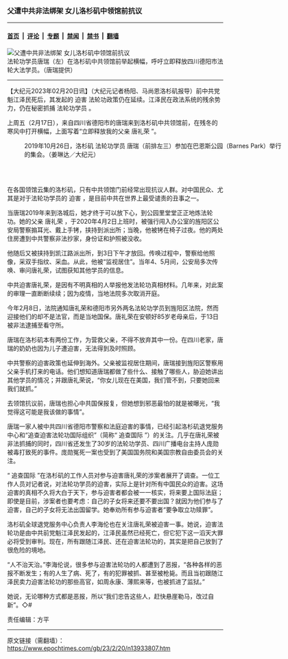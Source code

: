 ### 父遭中共非法绑架 女儿洛杉矶中领馆前抗议

---

#### [首页](../../../..?n13933807) &nbsp;|&nbsp; [评论](../../../../../epoch-comment?n13933807) &nbsp;|&nbsp; [专题](../../../../../epoch-special?n13933807) &nbsp;|&nbsp; [禁闻](../../../../../epoch-news?n13933807) &nbsp;|&nbsp; [禁书](../../../../../books?n13933807) &nbsp;|&nbsp; [翻墙](https://github.com/gfw-breaker/nogfw/blob/master/README.md?n13933807)


<div><img alt="父遭中共非法绑架 女儿洛杉矶中领馆前抗议" class="attachment-djy_600_400 size-djy_600_400 wp-post-image" src="https://i.epochtimes.com/assets/uploads/2023/02/id13933813-IMG_9209-600x400.jpg"/>
<div class="caption">
 法轮功学员唐瑞（左）在洛杉矶中共领馆前举起横幅，呼吁立即释放四川德阳市法轮大法学员。（唐瑞提供）
</div></div><hr/><div class="post_content" id="artbody" itemprop="articleBody">
 <!-- article content begin -->
 <p>
  【大纪元2023年02月20日讯】（大纪元记者杨阳、马尚恩洛杉矶报导）前中共党魁江泽民死后，其发起的
  <ok href="https://www.epochtimes.com/gb/tag/%E8%BF%AB%E5%AE%B3.html">
   迫害
  </ok>
  法轮功政策仍在延续。江泽民在政法系统的残余势力，仍在秘密抓捕
  <ok href="https://www.epochtimes.com/gb/tag/%E6%B3%95%E8%BD%AE%E5%8A%9F%E5%AD%A6%E5%91%98.html">
   法轮功学员
  </ok>
  。
 </p>
 <p>
  上周五（2月17日），来自四川省德阳市的唐瑞来到洛杉矶中共领馆前，在残冬的寒风中打开横幅，上面写着“立即释放我的父亲
  <ok href="https://www.epochtimes.com/gb/tag/%E5%94%90%E7%A4%BC%E8%8D%A3.html">
   唐礼荣
  </ok>
  ”。
 </p>
 <figure aria-describedby="caption-attachment-13933814" class="wp-caption aligncenter" id="attachment_13933814" style="width: 600px">
  <ok href="https://i.epochtimes.com/assets/uploads/2023/02/id13933814-IMG_9206.jpg" target="_blank">
   <img alt="" class="size-large wp-image-13933814" src="https://i.epochtimes.com/assets/uploads/2023/02/id13933814-IMG_9206-600x450.jpg"/>
  </ok>
  <br/><figcaption class="wp-caption-text" id="caption-attachment-13933814">
   2019年10月26日，洛杉矶
   <ok href="https://www.epochtimes.com/gb/tag/%E6%B3%95%E8%BD%AE%E5%8A%9F%E5%AD%A6%E5%91%98.html">
    法轮功学员
   </ok>
   唐瑞（前排左三）参加在巴恩斯公园（Barnes Park）举行的集会。（姜琳达／大纪元）
  </figcaption><br/>
 </figure><br/>
 <p>
  在各国领馆云集的洛杉矶，只有中共领馆门前经常出现抗议人群。对中国民众、尤其是对于法轮功学员的
  <ok href="https://www.epochtimes.com/gb/tag/%E8%BF%AB%E5%AE%B3.html">
   迫害
  </ok>
  ，是目前中共在世界上最受谴责的丑事之一。
 </p>
 <p>
  当唐瑞2019年来到洛城后，她才终于可以放下心，到公园里堂堂正正地炼法轮功。她的父亲
  <ok href="https://www.epochtimes.com/gb/tag/%E5%94%90%E7%A4%BC%E8%8D%A3.html">
   唐礼荣
  </ok>
  ，于2020年4月2日上班时，被强行闯入办公室的旌阳区公安局警察搧耳光、戴上手铐，挟持到派出所；当晚，他被铐在椅子过夜。他的两处住房遭到中共警察非法抄家，身份证和护照被没收。
 </p>
 <p>
  他随后又被挟持到凯江路派出所，到3日下午才放回。传唤过程中，警察给他照像，采双手指纹、采血。从此，他被“监视居住”。当年4、5月间，公安局多次传唤、审问唐礼荣，试图获知其他学员的信息。
 </p>
 <p>
  中共迫害唐礼荣，是因有不明真相的人举报他发法轮功真相材料。几年来，对此案的审理一直断断续续；因为疫情，当地法院多次取消开庭。
 </p>
 <p>
  今年2月8日，法院通知唐礼荣和德阳市另外两名法轮功学员到旌阳区法院，然而迎接他们的却不是法官，而是当地国保。唐礼荣在安顿好85岁老母亲后，于13日被非法逮捕至看守所。
 </p>
 <p>
  唐瑞在洛杉矶本有两份工作，为营救父亲，不得不放弃其中一份。在四川老家，唐瑞的奶奶也因为儿子遭迫害，无法得到及时照顾。
 </p>
 <p>
  中共警察的迫害政策也延伸到海外。父亲被监视居住期间，唐瑞接到旌阳区警察用父亲手机打来的电话。他们想知道唐瑞都做了些什么、接触了哪些人，胁迫她讲出其他学员的情况；并跟唐礼荣说，“你女儿现在在美国，我们管不到，只要她回来我们就抓。”
 </p>
 <p>
  去领馆抗议前，唐瑞也担心中共国保报复，但她想到邪恶最怕的就是被曝光，“我觉得这可能是我该做的事情”。
 </p>
 <p>
  唐瑞一家人被中共四川省德阳市警察和法庭迫害的事情，已经引起洛杉矶退党服务中心和“追查迫害法轮功国际组织”（简称“
  <ok href="https://www.epochtimes.com/gb/tag/%E8%BF%BD%E6%9F%A5%E5%9B%BD%E9%99%85.html">
   追查国际
  </ok>
  ”）的关注。几乎在唐礼荣被非法抓捕的同时，四川省还发生了30岁的法轮功学员、四川广播电台主持人庞勋被毒打致死的事件。庞勋冤死一案也受到了美国国务院和美国宗教自由委员会的关注。
 </p>
 <p>
  “
  <ok href="https://www.epochtimes.com/gb/tag/%E8%BF%BD%E6%9F%A5%E5%9B%BD%E9%99%85.html">
   追查国际
  </ok>
  ”在洛杉矶的工作人员对参与迫害唐礼荣的涉案者展开了调查。一位工作人员对记者说，对法轮功学员的迫害，实际上是针对所有中国民众的迫害。这场迫害的真相不久将大白于天下，参与迫害者都会被一一核实，将来要上国际法庭；即使是目前，涉案者也要考虑：自己的子女将来还要不要出国？就因为他们参与了迫害，自己的子女将无法出国留学。她奉劝所有参与迫害者“要争取立功赎罪”。
 </p>
 <p>
  洛杉矶全球退党服务中心负责人李海伦也在关注唐礼荣被迫害一事。她说，迫害法轮功是由中共前党魁江泽民发起的，江泽民虽然已经死亡，但它犯下这一滔天大罪必将受到审判。现在，所有跟随江泽民、还在迫害法轮功的，其实是把自己放到了很危险的境地。
 </p>
 <p>
  “人不治天治。”李海伦说，很多参与迫害法轮功的人都遭到了恶报，“各种各样的恶报不断发生；有的人生了病、死了，有的犯罪被抓、甚至被枪毙。而且当初跟随江泽民卖力迫害法轮功的那些高官，如周永康、薄熙来等，也被抓进了监狱。”
 </p>
 <p>
  她说，无论哪种方式都是恶报，所以“我们忠告这些人，赶快悬崖勒马，改过自新”。◇#
 </p>
 <p>
  责任编辑：方平
 </p>
 <!-- article content end -->
 <div id="below_article_ad">
 </div>
</div>


---

原文链接（需翻墙）：https://www.epochtimes.com/gb/23/2/20/n13933807.htm